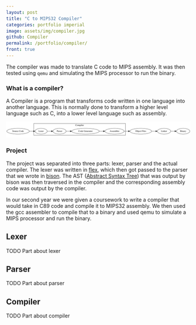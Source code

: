 ```yaml
---
layout: post
title: "C to MIPS32 Compiler"
categories: portfolio imperial
image: assets/img/compiler.jpg
github: Compiler
permalink: /portfolio/compiler/
front: true
---
```


The compiler was made to translate C code to MIPS assembly. It was then tested using
`qemu` and simulating the MIPS processor to run the binary.

### What is a compiler?

A Compiler is a program that transforms code written in one language into
another language. This is normally done to transform a higher level language
such as C, into a lower level language such as assembly.

![Compiler Workflow](/assets/img/compiler_flow.svg)

### Project

The project was separated into three parts: lexer, parser and the actual
compiler. The lexer was written in [flex][flex_main], which then got passed to the parser
that we wrote in [bison][bison_main]. The AST ([Abstract Syntax Tree][wiki-AST]) that was
output by bison was then traversed in the compiler and the corresponding
assembly code was output by the compiler.

In our second year we were given a coursework to write a compiler that would
take in C89 code and compile it to MIPS32 assembly. We then used the gcc
assembler to compile that to a binary and used qemu to simulate a MIPS
processor and run the binary.

## Lexer
TODO Part about lexer

## Parser
TODO Part about parser

## Compiler
TODO Part about compiler

[bison_main]: https://www.gnu.org/software/bison
[flex_main]: https://github.com/westes/flex
[wiki-AST]: https://en.wikipedia.org/wiki/Abstract_syntax_tree
